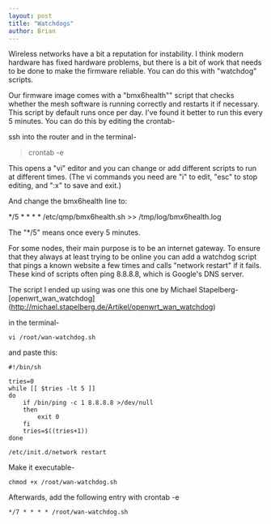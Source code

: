 ```yaml
---
layout: post
title: "Watchdogs"
author: Brian
---
```


Wireless networks have a bit a reputation for instability. I think modern hardware has fixed hardware problems, but there is a bit of work that needs to be done to make the firmware reliable. You can do this with "watchdog" scripts.

Our firmware image comes with a "bmx6health"" script that checks whether the mesh software is running correctly and restarts it if necessary. This script by default runs once per day. I've found it better to run this every 5 minutes. You can do this by editing the crontab-

ssh into the router and in the terminal-
>crontab -e  

This opens a "vi" editor and you can change or add different scripts to run at different times. (The vi commands you need are "i" to edit, "esc" to stop editing, and ":x" to save and exit.)

And change the bmx6health line to:

*/5 * * * * /etc/qmp/bmx6health.sh >> /tmp/log/bmx6health.log

The "*/5" means once every 5 minutes.

For some nodes, their main purpose is to be an internet gateway. To ensure that they always at least trying to be online you can add a watchdog script that pings a known website a few times and calls "network restart" if it fails. These kind of scripts often ping 8.8.8.8, which is Google's DNS server.

The script I ended up using was one this one by Michael Stapelberg- [openwrt_wan_watchdog] (http://michael.stapelberg.de/Artikel/openwrt_wan_watchdog)

in the terminal-

```
vi /root/wan-watchdog.sh
```

and paste this:

```
#!/bin/sh

tries=0
while [[ $tries -lt 5 ]]
do
	if /bin/ping -c 1 8.8.8.8 >/dev/null
	then
		exit 0
	fi
	tries=$((tries+1))
done

/etc/init.d/network restart
```

Make it executable- 

```
chmod +x /root/wan-watchdog.sh
```

Afterwards, add the following entry with crontab -e

```
*/7 * * * * /root/wan-watchdog.sh
```


